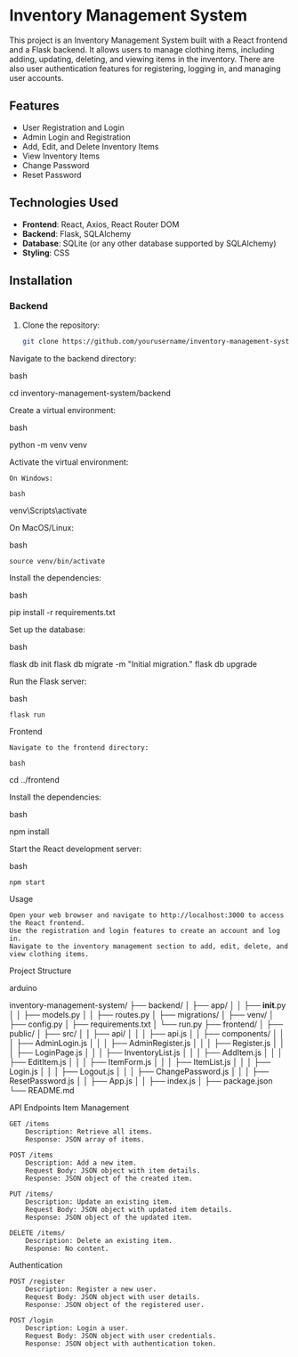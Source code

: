 # Inventory Management System

This project is an Inventory Management System built with a React frontend and a Flask backend. It allows users to manage clothing items, including adding, updating, deleting, and viewing items in the inventory. There are also user authentication features for registering, logging in, and managing user accounts.

## Features

- User Registration and Login
- Admin Login and Registration
- Add, Edit, and Delete Inventory Items
- View Inventory Items
- Change Password
- Reset Password

## Technologies Used

- **Frontend**: React, Axios, React Router DOM
- **Backend**: Flask, SQLAlchemy
- **Database**: SQLite (or any other database supported by SQLAlchemy)
- **Styling**: CSS

## Installation

### Backend

1. Clone the repository:
   ```bash
   git clone https://github.com/yourusername/inventory-management-system.git
   
Navigate to the backend directory:

bash

cd inventory-management-system/backend

Create a virtual environment:

bash

python -m venv venv

Activate the virtual environment:

    On Windows:

    bash

venv\Scripts\activate

On MacOS/Linux:

bash

    source venv/bin/activate

Install the dependencies:

bash

pip install -r requirements.txt

Set up the database:

bash

flask db init
flask db migrate -m "Initial migration."
flask db upgrade

Run the Flask server:

bash

    flask run

Frontend

    Navigate to the frontend directory:

    bash

cd ../frontend

Install the dependencies:

bash

npm install

Start the React development server:

bash

    npm start

Usage

    Open your web browser and navigate to http://localhost:3000 to access the React frontend.
    Use the registration and login features to create an account and log in.
    Navigate to the inventory management section to add, edit, delete, and view clothing items.

Project Structure

arduino

inventory-management-system/
├── backend/
│   ├── app/
│   │   ├── __init__.py
│   │   ├── models.py
│   │   ├── routes.py
│   ├── migrations/
│   ├── venv/
│   ├── config.py
│   ├── requirements.txt
│   └── run.py
├── frontend/
│   ├── public/
│   ├── src/
│   │   ├── api/
│   │   │   ├── api.js
│   │   ├── components/
│   │   │   ├── AdminLogin.js
│   │   │   ├── AdminRegister.js
│   │   │   ├── Register.js
│   │   │   ├── LoginPage.js
│   │   │   ├── InventoryList.js
│   │   │   ├── AddItem.js
│   │   │   ├── EditItem.js
│   │   │   ├── ItemForm.js
│   │   │   ├── ItemList.js
│   │   │   ├── Login.js
│   │   │   ├── Logout.js
│   │   │   ├── ChangePassword.js
│   │   │   ├── ResetPassword.js
│   │   ├── App.js
│   │   ├── index.js
│   ├── package.json
└── README.md

API Endpoints
Item Management

    GET /items
        Description: Retrieve all items.
        Response: JSON array of items.

    POST /items
        Description: Add a new item.
        Request Body: JSON object with item details.
        Response: JSON object of the created item.

    PUT /items/
        Description: Update an existing item.
        Request Body: JSON object with updated item details.
        Response: JSON object of the updated item.

    DELETE /items/
        Description: Delete an existing item.
        Response: No content.

Authentication

    POST /register
        Description: Register a new user.
        Request Body: JSON object with user details.
        Response: JSON object of the registered user.

    POST /login
        Description: Login a user.
        Request Body: JSON object with user credentials.
        Response: JSON object with authentication token.
